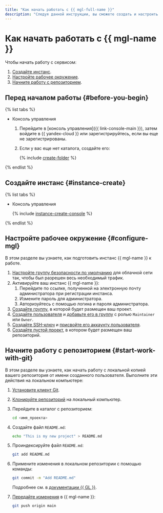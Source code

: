 ```yaml
---
title: "Как начать работать с {{ mgl-full-name }}"
description: "Следуя данной инструкции, вы сможете создать и настроить кластер {{ GL }}."
---
```


# Как начать работать с {{ mgl-name }}

Чтобы начать работу с сервисом:
1. [Создайте инстанс](#instance-create).
1. [Настройте рабочее окружение](#configure-mgl).
1. [Начните работу с репозиторием](#start-work-with-git).

## Перед началом работы {#before-you-begin}

{% list tabs %}

- Консоль управления

  1. Перейдите в [консоль управления]({{ link-console-main }}), затем войдите в {{ yandex-cloud }} или зарегистрируйтесь, если вы еще не зарегистрированы.
  1. Если у вас еще нет каталога, создайте его:

     {% include [create-folder](../_includes/create-folder.md) %}

{% endlist %}

## Создайте инстанс {#instance-create}

{% list tabs %}

- Консоль управления

  {% include [instance-create-console](../_includes/managed-gitlab/instance-create-console.md) %}

{% endlist %}

## Настройте рабочее окружение {#configure-mgl}

В этом разделе вы узнаете, как подготовить инстанс {{ mgl-name }} к работе.
1. [Настройте группу безопасности по умолчанию](operations/connect.md#configuring-security-groups) для облачной сети так, чтобы был разрешен весь необходимый трафик.
1. Активируйте ваш инстанс {{ mgl-name }}:
   1. Перейдите по ссылке, полученной на электронную почту администратора при регистрации инстанса.
   1. Измените пароль для администратора.
   1. Авторизуйтесь с помощью логина и пароля администратора.
1. [Создайте группу](https://docs.gitlab.com/ee/user/group/#create-a-group), в которой будет размещен ваш проект.
1. [Создайте пользователя](https://docs.gitlab.com/ee/user/profile/account/create_accounts.html) и [добавьте его в группу](https://docs.gitlab.com/ee/user/project/members/#add-users-to-a-project) с ролью `Maintainer` или `Owner`.
1. [Создайте SSH-ключ](https://docs.gitlab.com/ee/user/ssh.html) и [присвойте его аккаунту пользователя](https://docs.gitlab.com/ee/ssh/#add-an-ssh-key-to-your-gitlab-account).
1. [Создайте пустой проект](https://docs.gitlab.com/ee/user/project/), в котором будет размещен ваш репозиторий.

## Начните работу с репозиторием {#start-work-with-git}

В этом разделе вы узнаете, как начать работу с локальной копией вашего репозитория от имени созданного пользователя. Выполните эти действия на локальном компьютере:
1. [Установите клиент Git](https://docs.gitlab.com/ee/gitlab-basics/start-using-git.html#install-git).
1. [Клонируйте репозиторий](https://docs.gitlab.com/ee/gitlab-basics/start-using-git.html#clone-a-repository) на локальный компьютер.
1. Перейдите в каталог с репозиторием:

   ```bash
   cd <имя_проекта>
   ```

1. Создайте файл `README.md`:

   ```bash
   echo "This is my new project" > README.md
   ```

1. Проиндексируйте файл `README.md`:

   ```bash
   git add README.md
   ```

1. Примените изменения в локальном репозитории с помощью команды:

   ```bash
   git commit -m "Add README.md"
   ```

   Подробнее см. в [документации {{ GL }}](https://docs.gitlab.com/ee/gitlab-basics/start-using-git.html#add-and-commit-local-changes).

1. [Передайте изменения](https://docs.gitlab.com/ee/gitlab-basics/start-using-git.html#send-changes-to-gitlabcom) в {{ mgl-name }}:

   ```bash
   git push origin main
   ```
